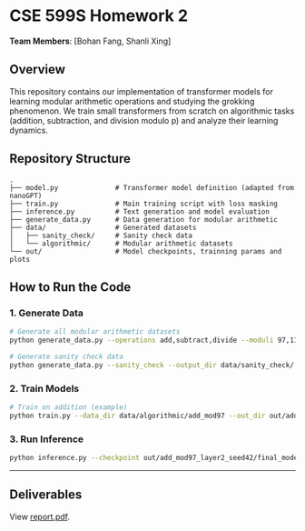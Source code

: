 # CSE 599S Homework 2

**Team Members**: [Bohan Fang, Shanli Xing]

## Overview

This repository contains our implementation of transformer models for learning modular arithmetic operations and studying the grokking phenomenon. We train small transformers from scratch on algorithmic tasks (addition, subtraction, and division modulo p) and analyze their learning dynamics.

## Repository Structure

```
.
├── model.py              # Transformer model definition (adapted from nanoGPT)
├── train.py              # Main training script with loss masking
├── inference.py          # Text generation and model evaluation
├── generate_data.py      # Data generation for modular arithmetic
├── data/                 # Generated datasets
│   ├── sanity_check/     # Sanity check data
│   └── algorithmic/      # Modular arithmetic datasets
└── out/                  # Model checkpoints, trainning params and plots
```

## How to Run the Code

### 1. Generate Data

```bash
# Generate all modular arithmetic datasets
python generate_data.py --operations add,subtract,divide --moduli 97,113 --output_dir data/algorithmic/

# Generate sanity check data
python generate_data.py --sanity_check --output_dir data/sanity_check/

```

### 2. Train Models

```bash
# Train on addition (example)
python train.py --data_dir data/algorithmic/add_mod97 --out_dir out/add_mod97 --n_layer 1 --n_embd 128 --n_head 4 --batch_size 64 --max_steps 100000 --learning_rate 1e-3 --log_interval 100 --eval_interval 1000
```

### 3. Run Inference

```bash
python inference.py --checkpoint out/add_mod97_layer2_seed42/final_model.pt --prompts "23+45="
```

---

## Deliverables
View [report.pdf](https://github.com/xslingcn/CSE599S_HW2/blob/main/report.pdf).
